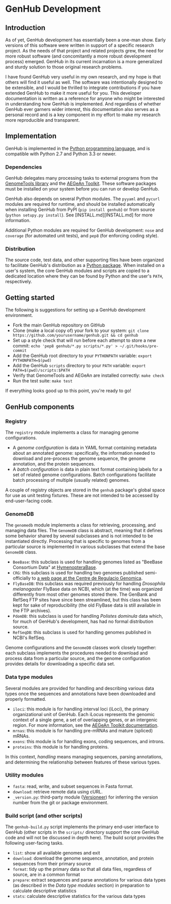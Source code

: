 GenHub Development
==================

## Introduction

As of yet, GenHub development has essentially been a one-man show.
Early versions of this software were written in support of a specific research project.
As the needs of that project and related projects grew, the need for more robust software (and concomitantly a more robust development process) emerged.
GenHub in its current incarnation is a more generalized and sturdy solution to those original research problems.

I have found GenHub very useful in my own research, and my hope is that others will find it useful as well.
The software was intentionally designed to be extensible, and I would be thrilled to integrate contributions if you have extended GenHub to make it more useful for you.
This developer documentation is written as a reference for anyone who might be interested in understanding how GenHub is implemented.
And regardless of whether GenHub ever garners wider interest, this documentation also serves as a personal record and is a key component in my effort to make my research more reproducible and transparent.

## Implementation

GenHub is implemented in the [Python programming language](https://www.python.org/), and is compatible with Python 2.7 and Python 3.3 or newer.

### Dependencies

GenHub delegates many processing tasks to external programs from the [GenomeTools library](http://genometools.org) and the [AEGeAn Toolkit](http://standage.github.io/AEGeAn/).
These software packages must be installed on your system before you can run or develop GenHub.

GenHub also depends on several Python modules.
The `pyyaml` and `pycurl` modules are required for runtime, and should be installed automatically when installing GenHub from PyPI (`pip install genhub`) or from source (`python setupy.py install`).
See [INSTALL.md][INSTALL.md] for more information.

Additional Python modules are required for GenHub development: `nose` and `coverage` (for automated unit tests), and `pep8` (for enforcing coding style).

### Distribution

The source code, test data, and other supporting files have been organized to facilitate GenHub's distribution as a [Python package](https://docs.python.org/3/tutorial/modules.html#packages).
When installed on a user's system, the core GenHub modules and scripts are copied to a dedicated location where they can be found by Python and the user's `PATH`, respectively.

## Getting started

The following is suggestions for setting up a GenHub development environment.

- Fork the main GenHub repository on GitHub
- Clone (make a local copy of) your fork to your system: `git clone https://github.com/yourusername/genhub.git && cd genhub`
- Set up a style check that will run before each attempt to store a new commit: `echo 'pep8 genhub/*.py scripts/*.py' > ~/.git/hooks/pre-commit`
- Add the GenHub root directory to your `PYTHONPATH` variable: `export PYTHONPATH=$(pwd)`
- Add the GenHub `scripts` directory to your `PATH` variable: `export PATH=$(pwd)/scripts:$PATH`
- Verify that GenomeTools and AEGeAn are installed correctly: `make check`
- Run the test suite: `make test`

If everything looks good up to this point, you're ready to go!

## GenHub components

### Registry

The `registry` module implements a class for managing genome configurations.

- A *genome configuration* is data in YAML format containing metadata about an annotated genome: specifically, the information needed to download and pre-process the genome sequence, the genome annotation, and the protein sequences.
- A *batch configuration* is data in plain text format containing labels for a set of related genome configurations.
  Batch configurations facilitate batch processing of multiple (usually related) genomes.

A couple of registry objects are stored in the `genhub` package's global space for use as unit testing fixtures.
These are not intended to be accessed by end-user-facing code.

### GenomeDB

The `genomedb` module implements a class for retrieving, processing, and managing data files.
The `GenomeDB` class is abstract, meaning that it defines some behavior shared by several subclasses and is not intended to be instantiated directly.
Processing that is specific to genomes from a particular source is implemented in various subclasses that extend the base `GenomeDB` class.

- `BeeBase`: this subclass is used for handling genomes listed as "BeeBase Consortium Data" at [HymenopteraBase](http://hymenopteragenome.org/).
- `CRG`: this subclass is used for handling two genomes published semi-officially to [a web page at the Centre de Regulacio Genomica](http://wasp.crg.eu/).
- `FlyBaseDB`: this subclass was required previously for handling *Drosophila melanogaster* FlyBase data on NCBI, which (at the time) was organized differently from most other genomes stored there.
  The GenBank and RefSeq FTP sites have since been streamlined, but this class has been kept for sake of reproducibility (the old FlyBase data is still available in the FTP archives).
- `PdomDB`: this subclass is used for handling *Polistes dominula* data which, for much of GenHub's development, has had no formal distribution source.
- `RefSeqDB`: this subclass is used for handling genomes published in NCBI's RefSeq.

Genome configurations and the `GenomeDB` classes work closely together: each subclass implements the procedures needed to download and process data from a particular source, and the genome configuration provides details for downloading a specific data set.

### Data type modules

Several modules are provided for handling and describing various data types once the sequences and annotations have been downloaded and properly formatted.

- `iloci`: this module is for handling interval loci (iLoci), the primary organizational unit of GenHub.
  Each iLocus represents the genomic context of a single gene, a set of overlapping genes, or an intergenic region.
  For more information, see the [AEGeAn Toolkit documentation](http://aegean.readthedocs.org/en/latest/loci.html).
- `mrnas`: this module is for handling pre-mRNAs and mature (spliced) mRNAs.
- `exons`: this module is for handling exons, coding sequences, and introns.
- `proteins`: this module is for handling proteins.

In this context, *handling* means managing sequences, parsing annotations, and determining the relationship between features of these various types.

### Utility modules

- `fasta`: read, write, and subset sequences in Fasta format.
- `download`: retrieve remote data using cURL.
- `_version.py`: third-party module ([Versioneer](https://github.com/warner/python-versioneer)) for inferring the version number from the git or package environment.

### Build script (and other scripts)

The `genhub-build.py` script implements the primary end-user interface to GenHub (other scripts in the `scripts/` directory support the core GenHub code and will not be discussed in depth here).
The build script provides the following user-facing tasks.

- `list`: show all available genomes and exit
- `download`: download the genome sequence, annotation, and protein sequences from their primary source
- `format`: tidy up the primary data so that all data files, regardless of source, are in a common format
- `prepare`: extract sequences and parse annotations for various data types (as described in the *Data type modules* section) in preparation to calculate descriptive statistics
- `stats`: calculate descriptive statistics for the various data types
